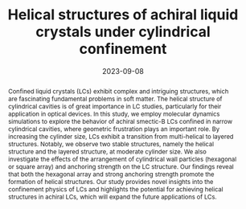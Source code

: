 ---
title: Helical structures of achiral liquid crystals under cylindrical confinement
authors:
- Ming Zhou
- Yu-Wei Sun
- Zhan-Wei Li
- 朱有亮
- Bing Li
- Zhao-Yan Sun
date: '2023-09-08'
doi: 10.1063/5.0169062
publish_types: 期刊文章
publication: The Journal of Chemical Physics
publication_short: The Journal of Chemical Physics
abstract: Confined liquid crystals (LCs) exhibit complex and intriguing  structures, which are fascinating fundamental problems in soft matter.  The helical structure of cylindrical cavities is of great importance in  LC studies, particularly for their application in optical devices. In  this study, we employ molecular dynamics simulations to explore the  behavior of achiral smectic-B LCs confined in narrow cylindrical  cavities, where geometric frustration plays an important role. By  increasing the cylinder size, LCs exhibit a transition from  multi-helical to layered structures. Notably, we observe two stable  structures, namely the helical structure and the layered structure, at  moderate cylinder size. We also investigate the effects of the  arrangement of cylindrical wall particles (hexagonal or square array)  and anchoring strength on the LC structure. Our findings reveal that  both the hexagonal array and strong anchoring strength promote the  formation of helical structures. Our study provides novel insights into  the confinement physics of LCs and highlights the potential for  achieving helical structures in achiral LCs, which will expand the  future applications of LCs.
url_pdf: https://doi.org/10.1063/5.0169062
---